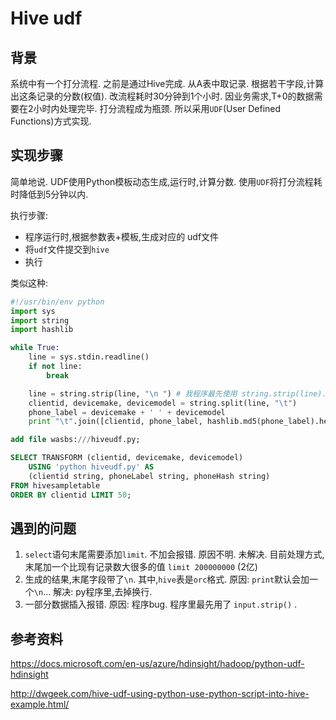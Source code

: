 # Hive udf

## 背景

系统中有一个打分流程. 之前是通过Hive完成. 从A表中取记录. 根据若干字段,计算出这条记录的分数(权值). 改流程耗时30分钟到1个小时. 因业务需求,T+0的数据需要在2小时内处理完毕. 打分流程成为瓶颈. 所以采用`UDF`(User Defined Functions)方式实现.

## 实现步骤

简单地说. UDF使用Python模板动态生成,运行时,计算分数. 使用`UDF`将打分流程耗时降低到5分钟以内.

执行步骤:

* 程序运行时,根据参数表+模板,生成对应的 udf文件
* 将`udf`文件提交到`hive`
* 执行

类似这种:
```python
#!/usr/bin/env python
import sys
import string
import hashlib

while True:
    line = sys.stdin.readline()
    if not line:
        break

    line = string.strip(line, "\n ") # 我程序最先使用 string.strip(line). 当输入的数据末尾的字段为`null`时,会报错!!
    clientid, devicemake, devicemodel = string.split(line, "\t")
    phone_label = devicemake + ' ' + devicemodel
    print "\t".join([clientid, phone_label, hashlib.md5(phone_label).hexdigest()])

```

```sql
add file wasbs:///hiveudf.py;

SELECT TRANSFORM (clientid, devicemake, devicemodel)
    USING 'python hiveudf.py' AS
    (clientid string, phoneLabel string, phoneHash string)
FROM hivesampletable
ORDER BY clientid LIMIT 50;

```

## 遇到的问题

1. `select`语句末尾需要添加`limit`. 不加会报错. 原因不明.  未解决. 目前处理方式, 末尾加一个比现有记录数大很多的值 `limit 200000000` (2亿)
2. 生成的结果,末尾字段带了`\n`. 其中,`hive`表是`orc`格式. 原因: `print`默认会加一个`\n`... 解决: py程序里,去掉换行.
3. 一部分数据插入报错. 原因: 程序bug. 程序里最先用了  `input.strip()`  . 

## 参考资料 
https://docs.microsoft.com/en-us/azure/hdinsight/hadoop/python-udf-hdinsight

http://dwgeek.com/hive-udf-using-python-use-python-script-into-hive-example.html/
